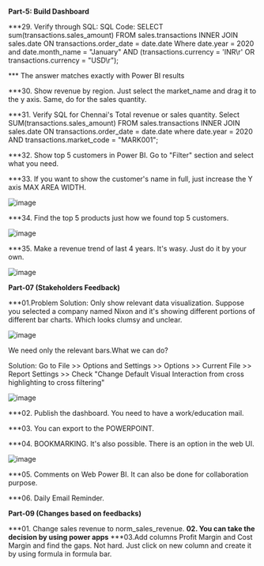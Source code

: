 **Part-5: Build Dashboard** 

***29. Verify through SQL: 
SQL Code: 
SELECT sum(transactions.sales_amount)
FROM sales.transactions
INNER JOIN sales.date
ON transactions.order_date = date.date 
Where date.year = 2020 and date.month_name = "January"
AND (transactions.currency = 'INR\r' OR transactions.currency = "USD\r"); 

*** The answer matches exactly with Power BI results




***30. Show revenue by region.
Just select the market_name and drag it to the y axis. Same, do for the sales quantity. 



***31. Verify SQL for Chennai's Total revenue or sales quantity.
Select SUM(transactions.sales_amount)
FROM sales.transactions
INNER JOIN sales.date
ON transactions.order_date = date.date
where date.year = 2020 AND transactions.market_code = "MARK001";




***32. Show top 5 customers in Power BI.
Go to "Filter" section and select what you need. 



***33. If you want to show the customer's name in full, just increase the Y axis MAX AREA WIDTH.

![image](https://github.com/zizanayub/Sales-Insights-and-Dashboard_Power-BI/assets/65456659/4e23e922-5033-42bd-ade0-49ccbda37017)




***34. Find the top 5 products just how we found top 5 customers. 

![image](https://github.com/zizanayub/Sales-Insights-and-Dashboard_Power-BI/assets/65456659/ce7fb555-e7fb-4149-871f-2112be398f9d)




***35. Make a revenue trend of last 4 years. It's wasy. Just do it by your own.

![image](https://github.com/zizanayub/Sales-Insights-and-Dashboard_Power-BI/assets/65456659/a60a04e3-6d53-4b70-963b-f7dc8f974d6a)







**Part-07 (Stakeholders Feedback)**




***01.Problem Solution: Only show relevant data visualization.
Suppose you selected a company named Nixon and it's showing different portions of different bar charts. Which looks clumsy and unclear. 


![image](https://github.com/zizanayub/Power-BI-Projects/assets/65456659/dcb59067-c871-4c26-839f-93a816d1bea3)


We need only the relevant bars.What we can do?

Solution:
Go to File >> Options and Settings >> Options >> Current File >> Report Settings >> Check "Change Default Visual Interaction from cross highlighting to 
cross filtering" 


![image](https://github.com/zizanayub/Power-BI-Projects/assets/65456659/689a08b9-516e-49c6-8b33-c906f945ee1d)





***02. Publish the dashboard.
You need to have a work/education mail.




***03. You can export to the POWERPOINT. 



***04. BOOKMARKING. It's also possible. There is an option in the web UI. 


![image](https://github.com/zizanayub/Power-BI-Projects/assets/65456659/37ee8389-3759-4008-b6f5-2a580d2381dd)



***05. Comments on Web Power BI.
It can also be done for collaboration purpose. 


***06. Daily Email Reminder. 




**Part-09 (Changes based on feedbacks)**


***01. Change sales revenue to norm_sales_revenue.
**02. You can take the decision by using power apps**
***03.Add columns Profit Margin and Cost Margin and find the gaps.
Not hard. Just click on new column and create it by using formula in formula bar. 

